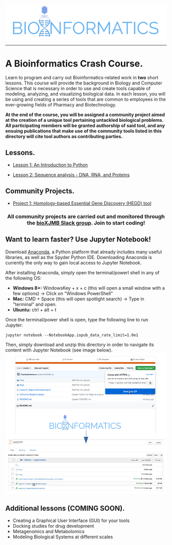<p align="center">
  <img src="./Imgs/Bioinformatics_Logo.png" alt="Bioinf Logo"/>
</p>

***
# A Bioinformatics Crash Course.

Learn to program and carry out Bioinformatics-related work in **two** short lessons. This course will provide the background in Biology and Computer Science that is necessary in order to use and create tools capable of modeling, analyzing, and visualizing biological data. In each lesson, you will be using and creating a series of tools that are common to employees in the ever-growing fields of Pharmacy and Biotechnology. 

**At the end of the course, you will be assigned a community project aimed at the creation of a unique tool pertaining untackled biological problems. All participating members will be granted authorship of said tool, and any ensuing publications that make use of the community tools listed in this directory will cite tool authors as contributing parties.**

## Lessons.

- [Lesson 1: An Introduction to Python](https://github.com/CharlesSanfiorenzo/BioinformaticsCourse/blob/master/Lesson1_Python%20for%20Beginners.ipynb)

- [Lesson 2: Sequence analysis - DNA, RNA, and Proteins](https://github.com/CharlesSanfiorenzo/BioinformaticsCourse/blob/master/Lesson2_SequenceAnalysis.ipynb)

## Community Projects.
- [Project 1: Homology-based Essential Gene Discovery (HEGD) tool](https://github.com/CharlesSanfiorenzo/BioinformaticsCourse/tree/master/CommunityProject1)

### <p style="text-align: center;"> **All community projects are carried out and monitored through the [bioXJMB Slack group](https://join.slack.com/t/bioxjmb/shared_invite/enQtNDIwNDM0MDA2NzkwLTZjMWFkYmI5YjBjZmVlYmM0MDAzNzYyMGUyNDAwNmNjN2JjYzVlMjRiNzE1NGNhYTMzOWY5MzU2MGYwNmFhYjE). Join to start coding!** </p>


## Want to learn faster? Use Jupyter Notebook!
Download [Anaconda](https://www.anaconda.com/download/), a Python platform that already includes many useful libraries, as well as the Spyder Python IDE. Downloading Anaconda is currently the only way to gain local access to Jupyter Notebook.

After installing Anaconda, simply open the terminal/powerl shell in any of the following OS:
- **Windows 8+:** WindowsKey + x + c (this will open a small window with a few options) -> Click on "Windows PowerShell"
- **Mac:** CMD + Space (this will open spotlight search) -> Type in "terminal" and open.
- **Ubuntu:** ctrl + alt + t

Once the terminal/power shell is open, type the following line to run Jupyter:
~~~
jupyter notebook --NotebookApp.iopub_data_rate_limit=1.0e1
~~~
Then, simply download and unzip this directory in order to navigate its content with Jupyter Notebook (see image below).
![Alt Text](./Imgs/Jupyter_Use.png)

## Additional lessons (COMING SOON).

- Creating a Graphical User Interface (GUI) for your tools
- Docking studies for drug development
- Metagenomics and Metabolomics
- Modeling Biological Systems at different scales
